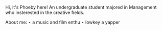 Hi, it's Phoeby here!
An undergraduate student majored in Management who insterested in the creative fields.

About me:
⋆ a music and film enthu
⋆ lowkey a yapper
<!---
Deathtania/Deathtania is a ✨ special ✨ repository because its `README.md` (this file) appears on your GitHub profile.
You can click the Preview link to take a look at your changes.
--->
